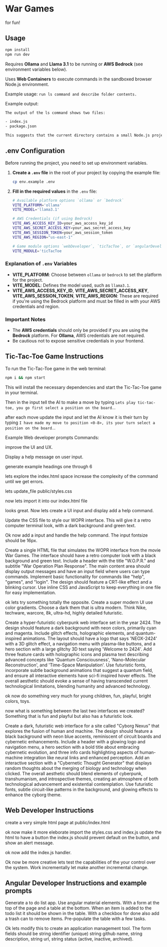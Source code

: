 # War Games

for fun!

## Usage

```bash
npm install
npm run dev
```

Requires **Ollama** and **Llama 3.1** to be running or **AWS Bedrock** (see environment variables below).

Uses **Web Containers** to execute commands in the sandboxed browser Node.js environment.

Example usage: `run ls command and describe folder contents.`

Example output:

```txt
The output of the ls command shows two files:

- index.js
- package.json

This suggests that the current directory contains a small Node.js project with an entry point in index.js and metadata in package.json.
```

## .env Configuration

Before running the project, you need to set up environment variables.

1. **Create a `.env` file** in the root of your project by copying the example file:

    ```bash
    cp env.example .env
    ```

2. **Fill in the required values** in the `.env` file:

    ```bash
    # Available platform options `ollama` or `bedrock`
    VITE_PLATFORM='ollama'
    VITE_MODEL='llama3.1'

    # AWS Credentials (if using Bedrock)
    VITE_AWS_ACCESS_KEY_ID=your_aws_access_key_id
    VITE_AWS_SECRET_ACCESS_KEY=your_aws_secret_access_key
    VITE_AWS_SESSION_TOKEN=your_aws_session_token
    VITE_AWS_REGION="us-east-1"

    # Game module options `webDeveloper`, `ticTacToe`, or `angularDeveloper`
    VITE_MODULE='ticTacToe
    ```

### Explanation of `.env` Variables

- **VITE_PLATFORM**: Choose between `ollama` or `bedrock` to set the platform for the project.
- **VITE_MODEL**: Defines the model used, such as `llama3.1`.
- **VITE_AWS_ACCESS_KEY_ID**, **VITE_AWS_SECRET_ACCESS_KEY**, **VITE_AWS_SESSION_TOKEN**, **VITE_AWS_REGION**: These are required if you're using the Bedrock platform and must be filled in with your AWS credentials and region.

### Important Notes

- The **AWS credentials** should only be provided if you are using the **Bedrock** platform. For **Ollama**, AWS credentials are not required.
- Be cautious not to expose sensitive credentials in your frontend.

## Tic-Tac-Toe Game Instructions

To run the Tic-Tac-Toe game in the web terminal:

```bash
npm i && npm start
```

This will install the necessary dependencies and start the Tic-Tac-Toe game in your terminal.

Then in the input tell the AI to make a move by typing `Lets play tic-tac-toe, you go first select a position on the board.`.

after each move update the input and let the AI know it is their turn by typing `I have made my move to position <0-8>, its your turn select a position on the board.`.

Example Web developer prompts Commands:

improve the UI and UX.

Display a help message on user input.

generate example headings one through 6

lets explore the index.html space increase the complexity of the command until we get errors.

lets update_file public/styles.css

now lets import it into our index.html file

looks great. Now lets create a UI input and display add a help command.

Update the CSS file to style our WOPR interface. This will give it a retro computer terminal look, with a dark background and green text.

Ok now add a input and handle the help command. The input fontsize should be 16px.

Create a single HTML file that simulates the WOPR interface from the movie War Games. The interface should have a retro computer look with a black background and green text. Include a header with the title "W.O.P.R." and subtitle "War Operation Plan Response". The main content area should display output messages and have an input field where users can type commands. Implement basic functionality for commands like "help", "games", and "login". The design should feature a CRT-like effect and a blinking cursor. Use inline CSS and JavaScript to keep everything in one file for easy implementation.

ok lets try something totally the opposite. Create a super modern UI use color gradients. Choose a dark them that is ultra modern. Think Nike, techware, warcore, 8k, ultra-hd, highly detailed futuristic.

Create a hyper-futuristic cyberpunk web interface set in the year 2424. The design should feature a dark background with neon colors, primarily cyan and magenta. Include glitch effects, holographic elements, and quantum-inspired animations. The layout should have a logo that says 'NEOX-2424' with a 3D glitch effect, a navigation menu with plasma-like buttons, and a hero section with a large glitchy 3D text saying 'Welcome to 2424'. Add three feature cards with holographic icons and plasma text describing advanced concepts like 'Quantum Consciousness', 'Nano-Molecular Reconstruction', and 'Time-Space Manipulation'. Use futuristic fonts, incorporate subtle background animations that suggest a quantum field, and ensure all interactive elements have sci-fi inspired hover effects. The overall aesthetic should evoke a sense of having transcended current technological limitations, blending humanity and advanced technology.

ok now do something very much for young children, fun, playful, bright colors, toys.

now what is something between the last two interfaces we created? Something that is fun and playful but also has a futuristic look.

Create a dark, futuristic web interface for a site called "Cyborg Nexus" that explores the fusion of human and machine. The design should feature a black background with neon blue accents, reminiscent of circuit boards and cybernetic enhancements. Include a header with a glowing logo and navigation menu, a hero section with a bold title about embracing cybernetic evolution, and three info cards highlighting aspects of human-machine integration like neural links and enhanced perception. Add an interactive section with a "Cybernetic Thought Generator" that displays random thoughts about the merging of biology and technology when clicked. The overall aesthetic should blend elements of cyberpunk, transhumanism, and introspective themes, creating an atmosphere of both technological advancement and existential contemplation. Use futuristic fonts, subtle circuit-like patterns in the background, and glowing effects to enhance the cyborg theme.

## Web Developer Instructions

create a very simple html page at public/index.html

ok now make it more eleborate import the styles.css and index.js update the html to have a button the index.js should prevent default on the button, and show an alert message.

ok now add the index.js handler.

Ok now be more creative lets test the capabilities of the your control over the system. Work incrementally let make another incremental change.

## Angular Developer Instructions and example prompts

Generate a to do list app. Use angular material elements. With a form at the top of the page and a table at the bottom. When an item is added to the todo list it should be shown in the table. With a checkbox for done also add a trash can to remove items. Pre-populate the table with a few tasks.

Ok lets modify this to create an application management tool. The form fields should be
string identifier (unique)
string github name,
string description,
string url,
string status (active, inactive, archived).
